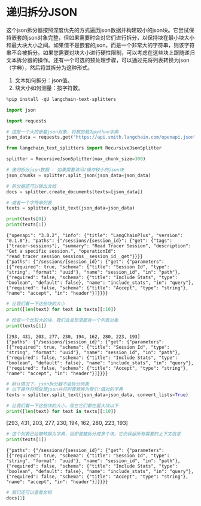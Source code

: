 # 递归拆分JSON

这个json拆分器按照深度优先的方式遍历json数据并构建较小的json块。它尝试保持嵌套的json对象完整，但如果需要时会对它们进行拆分，以保持块在最小块大小和最大块大小之间。如果值不是嵌套的json，而是一个非常大的字符串，则该字符串不会被拆分。如果您需要对块大小进行硬性限制，可以考虑在这些块上跟随递归文本拆分器的操作。还有一个可选的预处理步骤，可以通过先将列表转换为json（字典），然后将其拆分为这种形式。

1. 文本如何拆分：json值。
2. 块大小如何测量：按字符数。

```python
%pip install -qU langchain-text-splitters
```

```python
import json

import requests
```

```python
# 这是一个大的嵌套json对象，将被加载为python字典
json_data = requests.get("https://api.smith.langchain.com/openapi.json").json()
```

```python
from langchain_text_splitters import RecursiveJsonSplitter
```

```python
splitter = RecursiveJsonSplitter(max_chunk_size=300)
```

```python
# 递归拆分json数据 - 如果需要访问/操作较小的json块
json_chunks = splitter.split_json(json_data=json_data)
```

```python
# 拆分器还可以输出文档
docs = splitter.create_documents(texts=[json_data])

# 或者一个字符串列表
texts = splitter.split_text(json_data=json_data)

print(texts[0])
print(texts[1])
```
```
{"openapi": "3.0.2", "info": {"title": "LangChainPlus", "version": "0.1.0"}, "paths": {"/sessions/{session_id}": {"get": {"tags": ["tracer-sessions"], "summary": "Read Tracer Session", "description": "Get a specific session.", "operationId": "read_tracer_session_sessions__session_id__get"}}}}
{"paths": {"/sessions/{session_id}": {"get": {"parameters": [{"required": true, "schema": {"title": "Session Id", "type": "string", "format": "uuid"}, "name": "session_id", "in": "path"}, {"required": false, "schema": {"title": "Include Stats", "type": "boolean", "default": false}, "name": "include_stats", "in": "query"}, {"required": false, "schema": {"title": "Accept", "type": "string"}, "name": "accept", "in": "header"}]}}}}
```
```python
# 让我们看一下这些块的大小
print([len(text) for text in texts][:10])

# 检查一个比较大的块，我们会发现里面有一个列表对象
print(texts[1])
```
```
[293, 431, 203, 277, 230, 194, 162, 280, 223, 193]
{"paths": {"/sessions/{session_id}": {"get": {"parameters": [{"required": true, "schema": {"title": "Session Id", "type": "string", "format": "uuid"}, "name": "session_id", "in": "path"}, {"required": false, "schema": {"title": "Include Stats", "type": "boolean", "default": false}, "name": "include_stats", "in": "query"}, {"required": false, "schema": {"title": "Accept", "type": "string"}, "name": "accept", "in": "header"}]}}}}
```
```python
# 默认情况下，json拆分器不会拆分列表
# 以下操作将预处理json并将列表转换为索引:值对的字典
texts = splitter.split_text(json_data=json_data, convert_lists=True)
```

```python
# 让我们看一下这些块的大小。现在它们都在最大块以下
print([len(text) for text in texts][:10])
```

[293, 431, 203, 277, 230, 194, 162, 280, 223, 193]

```python
# 这个列表已经被转换为字典，但即使被拆分成多个块，它仍保留所有需要的上下文信息
print(texts[1])
```
```
{"paths": {"/sessions/{session_id}": {"get": {"parameters": [{"required": true, "schema": {"title": "Session Id", "type": "string", "format": "uuid"}, "name": "session_id", "in": "path"}, {"required": false, "schema": {"title": "Include Stats", "type": "boolean", "default": false}, "name": "include_stats", "in": "query"}, {"required": false, "schema": {"title": "Accept", "type": "string"}, "name": "accept", "in": "header"}]}}}}
```
```python
# 我们还可以查看文档
docs[1]
```